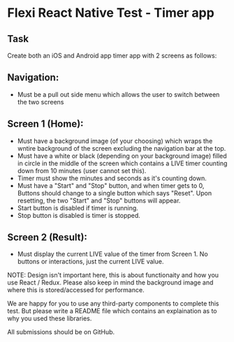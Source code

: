 # Flexi React Native Test - Timer app

## Task

Create both an iOS and Android app timer app with 2 screens as follows:

## Navigation:
- Must be a pull out side menu which allows the user to switch between the two screens

## Screen 1 (Home):
- Must have a background image (of your choosing) which wraps the wntire background of the screen excluding the navigation bar at the top.
- Must have a white or black (depending on your background image) filled in circle in the middle of the screen which contains a LIVE timer counting down from 10 minutes (user cannot set this).
- Timer must show the minutes and seconds as it's counting down.
- Must have a "Start" and "Stop" button, and when timer gets to 0, Buttons should change to a single button which says "Reset".  Upon resetting, the two "Start" and "Stop" buttons will appear.
- Start button is disabled if timer is running.
- Stop button is disabled is timer is stopped.

## Screen 2 (Result):
- Must display the current LIVE value of the timer from Screen 1.  No buttons or interactions, just the current LIVE value.

NOTE: Design isn't important here, this is about functionaity and how you use React / Redux. 
Please also keep in mind the background image and where this is stored/accessed for performance.

We are happy for you to use any third-party components to complete this test.  But please write a README file which contains an explaination as to why you used these libraries.

All submissions should be on GitHub.
